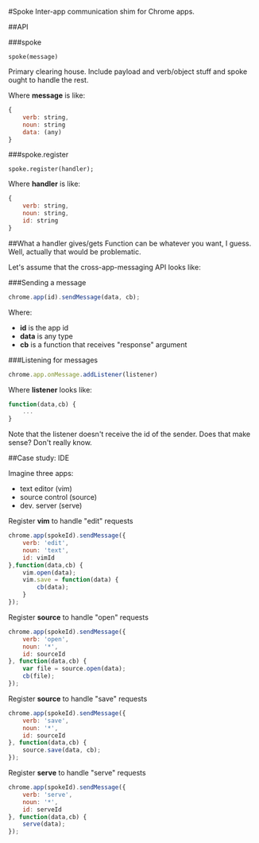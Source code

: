 #Spoke
Inter-app communication shim for Chrome apps.


##API

###spoke

    spoke(message)
    
Primary clearing house. Include payload and verb/object stuff and spoke ought to handle the rest.

Where __message__ is like:

```javascript
{
    verb: string,
    noun: string
    data: (any)
}
```

###spoke.register

    spoke.register(handler);
    
Where __handler__ is like:

```javascript
{
    verb: string,
    noun: string,
    id: string
}
```

##What a handler gives/gets
Function can be whatever you want, I guess. Well, actually that would be problematic.

Let's assume that the cross-app-messaging API looks like:

###Sending a message
```javascript
chrome.app(id).sendMessage(data, cb);
```

Where:
- __id__ is the app id
- __data__ is any type
- __cb__ is a function that receives "response" argument


###Listening for messages
```javascript
chrome.app.onMessage.addListener(listener)
```

Where __listener__ looks like:

```javascript
function(data,cb) {
    ...
}
```

Note that the listener doesn't receive the id of the sender. Does that make sense? Don't really know.

##Case study: IDE

Imagine three apps: 
- text editor (vim)
- source control (source)
- dev. server (serve)

Register __vim__ to handle "edit" requests
```javascript
chrome.app(spokeId).sendMessage({
    verb: 'edit',
    noun: 'text',
    id: vimId
},function(data,cb) {
    vim.open(data);
    vim.save = function(data) {
        cb(data);
    }
});
```

Register __source__ to handle "open" requests
```javascript
chrome.app(spokeId).sendMessage({
    verb: 'open',
    noun: '*',
    id: sourceId
}, function(data,cb) {
    var file = source.open(data);
    cb(file);
});
```

Register __source__ to handle "save" requests
```javascript
chrome.app(spokeId).sendMessage({
    verb: 'save',
    noun: '*',
    id: sourceId
}, function(data,cb) {
    source.save(data, cb);
});
```

Register __serve__ to handle "serve" requests
```javascript
chrome.app(spokeId).sendMessage({
    verb: 'serve',
    noun: '*',
    id: serveId
}, function(data,cb) {
    serve(data);
});

